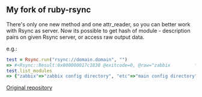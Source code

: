 ## My fork of ruby-rsync
There's only one new method and one attr_reader, so you can better work with Rsync as server.
Now its possible to get hash of module - description pairs on given Rsync server, or access raw output data.

e.g.:
```ruby
test = Rsync.run("rsync://domain.domain", "")
=> #<Rsync::Result:0x000000017c1838 @exitcode=0, @raw="zabbix         \tzabbix config directory\netc            \tmain config directory\n">
test.list_modules
=> {"zabbix"=>"zabbix config directory", "etc"=>"main config directory"}
```

[Original repository](https://github.com/jbussdieker/ruby-rsync)
